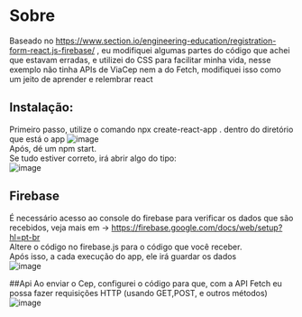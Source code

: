 # Sobre
Baseado no https://www.section.io/engineering-education/registration-form-react.js-firebase/ , eu modifiquei algumas partes do código que achei que estavam erradas, e utilizei do CSS para facilitar minha vida, nesse exemplo não tinha APIs de ViaCep nem a do Fetch, modifiquei isso como um jeito de aprender e relembrar react
## Instalação: 
Primeiro passo, utilize o comando npx create-react-app . dentro do diretório que está o app
![image](https://user-images.githubusercontent.com/79091246/162738134-92bb3e36-8f26-4c31-b6fa-2b84627f90de.png)
 <br> Após, dé um npm start.
<br> Se tudo estiver correto, irá abrir algo do tipo: 
<br> ![image](https://user-images.githubusercontent.com/79091246/162738778-fc2fd0db-fd82-4ccc-9c13-442c83efd7e3.png)

## Firebase 
É necessário acesso ao console do firebase para verificar os dados que são recebidos, veja mais em -> https://firebase.google.com/docs/web/setup?hl=pt-br
<br> Altere o código no firebase.js para o código que você receber.
<br> Após isso, a cada execução do app, ele irá guardar os dados 
<br>![image](https://user-images.githubusercontent.com/79091246/162739319-13198dfb-d36f-40cc-80e9-e8288971314c.png)

##Api
Ao enviar o Cep, configurei o código para que, com a API Fetch eu possa fazer requisições HTTP (usando GET,POST, e outros métodos)
<br>![image](https://user-images.githubusercontent.com/79091246/162739826-f50b3ba1-9231-4d0b-8ca0-58d4d5927a00.png)

